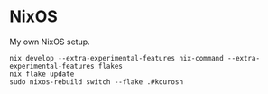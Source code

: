 # NixOS

My own NixOS setup.


```
nix develop --extra-experimental-features nix-command --extra-experimental-features flakes
nix flake update
sudo nixos-rebuild switch --flake .#kourosh
